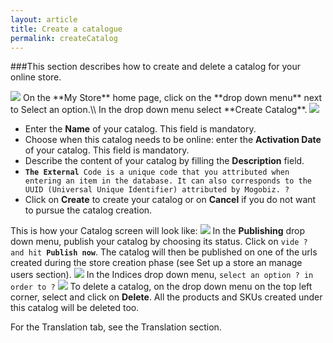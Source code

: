 ```yaml
---
layout: article
title: Create a catalogue
permalink: createCatalog
---
```

###This section describes how to create and delete a catalog for your online store.

<img src="{{ site.baseurl }}/images/createCatalog/1.png"/>
On the **My Store** home page, click on the **drop down menu** next to Select an option.\\
In the drop down menu select **Create Catalog**.

<img src="{{ site.baseurl }}/images/createCatalog/2.png"/>

* Enter the **Name** of your catalog. This field is mandatory.
* Choose when this catalog needs to be online: enter the **Activation Date** of your catalog. This field is mandatory.
* Describe the content of your catalog by filling the **Description** field.
* **`The External`**` Code is a unique code that you attributed when entering an item in the database. It can also corresponds to the UUID (Universal Unique Identifier) attributed by Mogobiz. ?`
* Click on **Create** to create your catalog or on **Cancel** if you do not want to pursue the catalog creation.

This is how your Catalog screen will look like:
<img src="{{ site.baseurl }}/images/createCatalog/3.png"/>
In the **Publishing** drop down menu, publish your catalog by choosing its status. Click on `vide ? and hit `**`Publish now`**. The catalog will then be published on one of the urls created during the store creation phase (see Set up a store an manage users section).
<img src="{{ site.baseurl }}/images/createCatalog/4.png"/>
In the Indices drop down menu, `select an option ? in order to ?`
<img src="{{ site.baseurl }}/images/createCatalog/5.png"/>
To delete a catalog, on the drop down menu on the top left corner, select and click on **Delete**. All the products and SKUs created under this catalog will be deleted too. 

For the Translation tab, see the Translation section.

